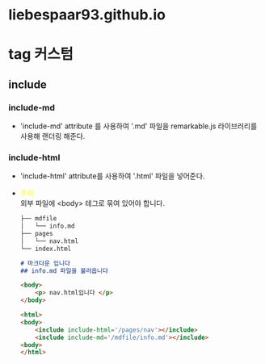 # liebespaar93.github.io



# tag 커스텀
## include 
### include-md
- 'include-md' attribute 를 사용하여 '.md' 파일을 remarkable.js 라이브러리를 사용해 랜더링 해준다.
### include-html
- 'include-html' attribute를 사용하여 '.html' 파일을 넣어준다.
- <span style="color:yellow">주의</span>  
    외부 파일에 \<body\> 테그로 묶여 있어야 합니다.
    ``` bash title='Tree'
    ├── mdfile
    │   └── info.md
    ├── pages
    │   └── nav.html
    └── index.html
    ```
    ``` markdown title='/mdfile/info.md'
    # 마크다운 입니다
    ## info.md 파일을 불러옵니다
    ```

    ``` html title='/pages/nav.html'
    <body>
        <p> nav.html입니다 </p>
    </body>
    ```

    ``` html title='index.html'
    <html>
    <body>
        <include include-html='/pages/nav'></include>
        <include include-md='/mdfile/info.md'></include>
    <body>
    </html>
    ```

